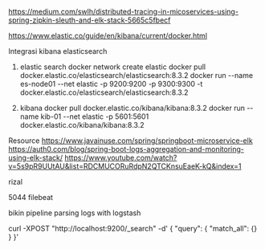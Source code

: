 
https://medium.com/swlh/distributed-tracing-in-micoservices-using-spring-zipkin-sleuth-and-elk-stack-5665c5fbecf


https://www.elastic.co/guide/en/kibana/current/docker.html

Integrasi kibana elasticsearch

1. elastic search
docker network create elastic
docker pull docker.elastic.co/elasticsearch/elasticsearch:8.3.2
docker run --name es-node01 --net elastic -p 9200:9200 -p 9300:9300 -t docker.elastic.co/elasticsearch/elasticsearch:8.3.2

2. kibana
docker pull docker.elastic.co/kibana/kibana:8.3.2
docker run --name kib-01 --net elastic -p 5601:5601 docker.elastic.co/kibana/kibana:8.3.2

Resource
https://www.javainuse.com/spring/springboot-microservice-elk
https://auth0.com/blog/spring-boot-logs-aggregation-and-monitoring-using-elk-stack/
https://www.youtube.com/watch?v=5s9pR9UUtAU&list=RDCMUCORuRdpN2QTCKnsuEaeK-kQ&index=1

rizal

5044 filebeat

bikin pipeline
parsing logs with logstash


curl -XPOST "http://localhost:9200/_search" -d' 
  {
     "query": {
       "match_all": {}
     }
  }'
